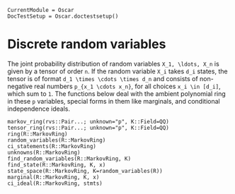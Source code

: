 ```@meta
CurrentModule = Oscar
DocTestSetup = Oscar.doctestsetup()
```

# Discrete random variables

The joint probability distribution of random variables ``X_1, \ldots, X_n``
is given by a tensor of order ``n``. If the random variable ``X_i`` takes
``d_i`` states, the tensor is of format ``d_1 \times \cdots \times d_n``
and consists of non-negative real numbers ``p_{x_1 \cdots x_n}``, for all
choices ``x_i \in [d_i]``, which sum to ``1``. The functions below deal
with the ambient polynomial ring in these ``p`` variables, special forms
in them like marginals, and conditional independence ideals.

```@docs
markov_ring(rvs::Pair...; unknown="p", K::Field=QQ)
tensor_ring(rvs::Pair...; unknown="p", K::Field=QQ)
ring(R::MarkovRing)
random_variables(R::MarkovRing)
ci_statements(R::MarkovRing)
unknowns(R::MarkovRing)
find_random_variables(R::MarkovRing, K)
find_state(R::MarkovRing, K, x)
state_space(R::MarkovRing, K=random_variables(R))
marginal(R::MarkovRing, K, x)
ci_ideal(R::MarkovRing, stmts)
```
